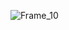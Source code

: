 ![Frame_10](https://github.com/modernlulw/modernlulw/assets/139861701/6e50e13f-e1a9-4a3c-b6a9-9e189831d066)

